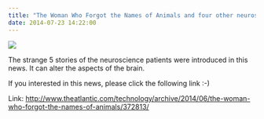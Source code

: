 ```yaml
---
title: "The Woman Who Forgot the Names of Animals and four other neuroscience patients who changed how we think about the brain, and ourselves."
date: 2014-07-23 14:22:00
---
```


![](https://cdn.theatlantic.com/thumbor/zyiicZB530wDB3xelAAH3mU27ic=/0x0:800x455/655x373/media/img/posts/2014/06/Corpus_callosum/original.png#50)

The strange 5 stories of the neuroscience patients were introduced in this news. It can alter the aspects of the brain.

If you interested in this news, please click the following link :-)

Link: <http://www.theatlantic.com/technology/archive/2014/06/the-woman-who-forgot-the-names-of-animals/372813/>

